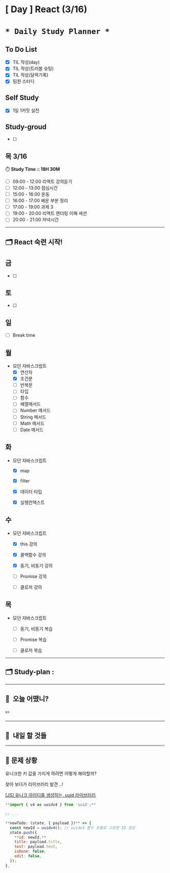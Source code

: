 # [ Day ] React (3/16)

# `* Daily Study Planner *`

## To Do List

- [x]  TIL 작성(day)
- [x]  TIL 작성(트러블 슛팅)
- [x]  TIL 작성(달력기록)
- [x]  팀원 스터디

## Self Study

- [x]  1일 1커밋 실천

## **Study-groud**

- [ ]  

## 목  3/16

⏱️ **Study Time ::  18H 30M**

- [ ]  09:00 - 12:00 리액트 강의듣기
- [ ]  12:00 - 13:00 점심시간
- [ ]  15:00 - 16:00 운동
- [ ]  16:00 - 17:00 배운 부분 정리
- [ ]  17:00 - 19:00 과제 3
- [ ]  19:00 - 20:00 리액트 랜더링 이해 세션
- [ ]  20:00 - 21:00 저녁시간

---

## 🗂️ React 숙련 시작!

## 금

- [ ]  

## 토

- [ ]  

## 일

- [ ]  Break time

## 월

- 모던 자바스크립트
    - [x]  연산자
    - [x]  조건문
    - [ ]  반복문
    - [ ]  타입
    - [ ]  함수
    - [ ]  배열메서드
    - [ ]  Number 메서드
    - [ ]  String 메서드
    - [ ]  Math 메서드
    - [ ]  Date 메서드

## 화

- 모던 자바스크립트
    - [x]  map
    - [x]  filter
    - [x]  데이터 타입
    - [x]  실행컨텍스트
    

## 수

- 모던 자바스크립트
    - [x]  this 강의
    - [x]  콜백함수 강의
    - [x]  동기, 비동기 강의
    - [ ]  Promise 강의
    - [ ]  클로저 강의
    

## 목

- 모던 자바스크립트
    - [ ]  동기, 비동기 복습
    - [ ]  Promise 복습
    - [ ]  클로저 복습
    

---

## 🗂️ **Study-plan**  :

---

## 🙂  오늘 어땠니?

<aside>
✏️

</aside>

---

## 🧳  내일 할 것들

---

## 🤔 문제 상황

유니크한 키 값을 가지게 하려면 어떻게 해야할까?

찾아 보다가 라이브러리 발견 ..! 

[[JS] 유니크 아이디를 생성하는, uuid 라이브러리](https://velog.io/@ssumniee/JS-유니크-아이디를-생성하는-uuid-라이브러리)

```jsx
**import { v4 as uuidv4 } from 'uuid';**

// ...

**newTodo: (state, { payload })** => {
  const newId = uuidv4(); // uuidv4 함수 호출로 고유한 ID 생성
  state.push({
    **id: newId,**
    title: payload.title,
    text: payload.text,
    isDone: false,
    edit: false,
  });
},
```